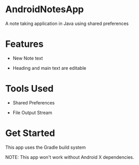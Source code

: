 # AndroidNotesApp
 A note taking application in Java using shared preferences
 


# Features

- New Note text

- Heading and main text are editable


# Tools Used

- Shared Preferences 

- File Output Stream

# Get Started 

This app uses the Gradle build system

NOTE: This app won't work without Android X dependencies.

